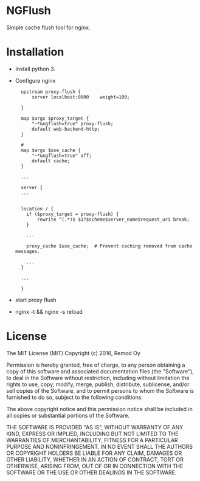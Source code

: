 NGFlush
========

Simple cache flush tool for nginx.


Installation
==========

* Install python 3.
* Configure nginx


        upstream proxy-flush {
            server localhost:8000    weight=100;

        }

        map $args $proxy_target {
            "~*&ngflush=true" proxy-flush;
            default web-backend-http;
        }

        #
        map $args $use_cache {
            "~*&ngflush=true" off;
            default cache;
        }

        ...

        server {
        ...


        location / {
          if ($proxy_target = proxy-flush) {
              rewrite ^(.*)$ $1?$scheme$server_name$request_uri break;
          }

          ...

          proxy_cache $use_cache;  # Prevent caching removed from cache messages.

          ...
        }

        ...

        }

* start proxy flush
* nginx -t && nginx -s reload


License
=======

The MIT License (MIT)
Copyright (c) 2016, Remod Oy

Permission is hereby granted, free of charge, to any person obtaining a copy of this software and associated documentation files (the "Software"), to deal in the Software without restriction, including without limitation the rights to use, copy, modify, merge, publish, distribute, sublicense, and/or sell copies of the Software, and to permit persons to whom the Software is furnished to do so, subject to the following conditions:

The above copyright notice and this permission notice shall be included in all copies or substantial portions of the Software.

THE SOFTWARE IS PROVIDED "AS IS", WITHOUT WARRANTY OF ANY KIND, EXPRESS OR IMPLIED, INCLUDING BUT NOT LIMITED TO THE WARRANTIES OF MERCHANTABILITY, FITNESS FOR A PARTICULAR PURPOSE AND NONINFRINGEMENT. IN NO EVENT SHALL THE AUTHORS OR COPYRIGHT HOLDERS BE LIABLE FOR ANY CLAIM, DAMAGES OR OTHER LIABILITY, WHETHER IN AN ACTION OF CONTRACT, TORT OR OTHERWISE, ARISING FROM, OUT OF OR IN CONNECTION WITH THE SOFTWARE OR THE USE OR OTHER DEALINGS IN THE SOFTWARE.